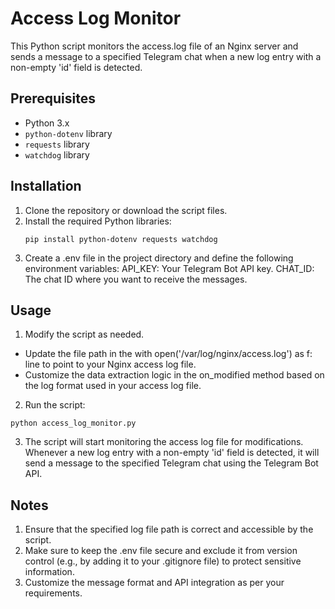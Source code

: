 # Access Log Monitor

This Python script monitors the access.log file of an Nginx server and sends a message to a specified Telegram chat when a new log entry with a non-empty 'id' field is detected.

## Prerequisites

- Python 3.x
- `python-dotenv` library
- `requests` library
- `watchdog` library

## Installation

1. Clone the repository or download the script files.
2. Install the required Python libraries:
   ```shell
   pip install python-dotenv requests watchdog
3. Create a .env file in the project directory and define the following environment variables:
API_KEY: Your Telegram Bot API key.
CHAT_ID: The chat ID where you want to receive the messages.

## Usage

1. Modify the script as needed.
- Update the file path in the with open('/var/log/nginx/access.log') as f: line to point to your Nginx access log file.
- Customize the data extraction logic in the on_modified method based on the log format used in your access log file.
2. Run the script:
```shell
python access_log_monitor.py
```
3. The script will start monitoring the access log file for modifications. Whenever a new log entry with a non-empty 'id' field is detected, it will send a message to the specified Telegram chat using the Telegram Bot API.

## Notes
1. Ensure that the specified log file path is correct and accessible by the script.
2. Make sure to keep the .env file secure and exclude it from version control (e.g., by adding it to your .gitignore file) to protect sensitive information.
3. Customize the message format and API integration as per your requirements.
